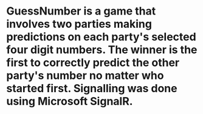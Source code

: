 # GuessNumber is a game that  involves two parties making predictions on each party's selected four digit numbers. The winner is the first to correctly predict the other party's number no matter who started first. Signalling was done using Microsoft SignalR.
